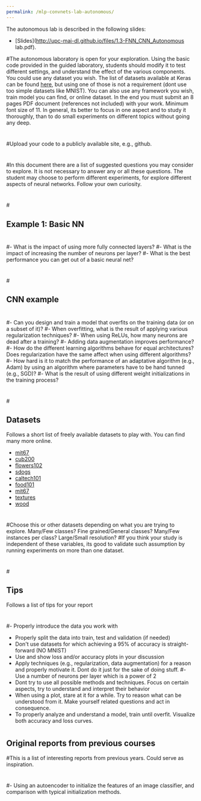 ```yaml
---
permalink: /mlp-convnets-lab-autonomous/
---
```


The autonomous lab is described in the following slides:

*  [Slides](http://upc-mai-dl.github.io/files/1.3-FNN_CNN_Autonomous lab.pdf).

#The autonomous laboratory is open for your exploration. Using the basic code provided in the guided laboratory, students should modify it to test different settings, and understand the effect of the various components. You could use any dataset you wish. The list of datasets available at Keras can be found [here](https://keras.io/datasets/), but using one of those is not a requirement (dont use too simple datasets like MNIST). You can also use any framework you wish, train model you can find, or online dataset. In the end you must submit an 8 pages PDF document (references not included) with your work. Minimum font size of 11. In general, its better to focus in one aspect and to study it thoroughly, than to do small experiments on different topics without going any deep.
#
#Upload your code to a publicly available site, e.g., github.
#
#In this document there are a list of suggested questions you may consider to explore. It is not necessary to answer any or all these questions. The student may choose to perform different experiments, for explore different aspects of neural networks. Follow your own curiosity.
#
#<a name='basic_nn'></a>
## Example 1: Basic NN
#
#- What is the impact of using more fully connected layers?
#- What is the impact of increasing the number of neurons per layer?
#- What is the best performance you can get out of a basic neural net?
#
#
#
#<a name='cnn'></a>
## CNN example
#
#- Can you design and train a model that overfits on the training data (or on a subset of it)?
#- When overfitting, what is the result of applying various regularization techniques?
#- When using ReLUs, how many neurons are dead after a training?
#- Adding data augmentation improves performance?
#- How do the different learning algorithms behave for equal architectures? Does regularization have the same affect when using different algorithms?
#- How hard is it to match the performance of an adaptative algorithm (e.g., Adam) by using an algorithm where parameters have to be hand tunned (e.g., SGD)?
#- What is the result of using different weight initializations in the training process?
#
#
#<a name='datasets'></a>
## Datasets
Follows a short list of freely available datasets to play with. You can find many more online.

- [mit67](http://web.mit.edu/torralba/www/indoor.html)
- [cub200](http://www.vision.caltech.edu/visipedia/CUB-200.html)
- [flowers102](http://www.robots.ox.ac.uk/~vgg/data/flowers/102/)
- [sdogs](vision.stanford.edu/aditya86/StanfordDogs/)
- [caltech101](www.vision.caltech.edu/Image_Datasets/Caltech101/)
- [food101](www.vision.ee.ethz.ch/datasets_extra/food-101)
- [mit67](http://web.mit.edu/torralba/www/indoor.html)
- [textures](https://www.robots.ox.ac.uk/~vgg/data/dtd/)
- [wood](www.ee.oulu.fi/~olli/Projects/Lumber.Grading.html)
#
#Choose this or other datasets depending on what you are trying to explore. Many/Few classes? Fine grained/General classes? Many/Few instances per class? Large/Small resolution?
#If you think your study is independent of these variables, its good to validate such assumption by running experiments on more than one dataset.
#
#<a name='tips'></a>
## Tips
Follows a list of tips for your report
#
#- Properly introduce the data you work with
- Properly split the data into train, test and validation (if needed)
- Don't use datasets for which achieving a 95% of accuracy is straight-forward (NO MNIST)
- Use and show loss and/or accuracy plots in your discussion
- Apply techniques (e.g., regularization, data augmentation) for a reason and properly motivate it. Dont do it just for the sake of doing stuff.
#- Use a number of neurons per layer which is a power of 2
- Dont try to use all possible methods and techniques. Focus on certain aspects, try to understand and interpret their behavior
- When using a plot, stare at it for a while. Try to reason what can be understood from it. Make yourself related questions and act in consequence. 
- To properly analyze and understand a model, train until overfit. Visualize both accuracy and loss curves.
#
## Original reports from previous courses
#This is a list of interesting reports from previous years. Could serve as inspiration.
#
#- Using an autoencoder to initialize the features of an image classifier, and comparison with typical initialization methods.
#
